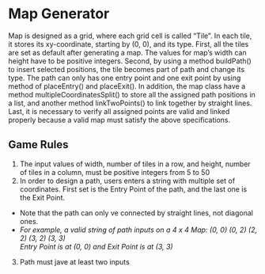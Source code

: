 # Map Generator

Map is designed as a grid, where each grid cell is called “Tile”. In each tile, it stores its xy-coordinate, starting by (0, 0), and its type.
First, all the tiles are set as default after generating a map. The values for map’s width can height have to be positive integers. Second, by using a method buildPath() to insert selected positions, the tile becomes part of path and change its type. The path can only has one entry point and one exit point by using method of placeEntry() and placeExit(). In addition, the map class have a method multipleCoordinatesSplit() to store all the assigned path positions in a list, and another method linkTwoPoints() to link together by straight lines. Last, it is necessary to verify all assigned points are valid and linked properly because a valid map must satisfy the above specifications.

## Game Rules
1. The input values of width, number of tiles in a row, and height, number of tiles in a column, must be positive integers from 5 to 50
2. In order to design a path, users enters a string with multiple set of coordinates. First set is the Entry Point of the path, and the last one is the Exit Point.
- Note that the path can only ve connected by straight lines, not diagonal ones.
- *For example, a valid string of path inputs on a 4 x 4 Map: (0, 0) (0, 2) (2, 2) (3, 2) (3, 3)<br />
  Entry Point is at (0, 0) and Exit Point is at (3, 3)*
3. Path must jave at least two inputs
